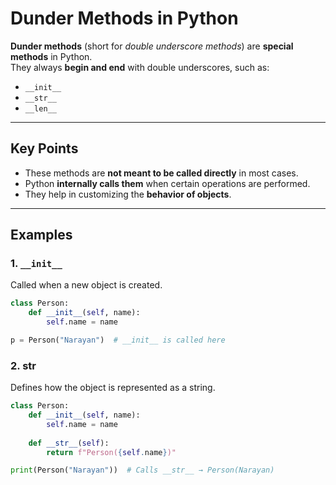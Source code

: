 # Dunder Methods in Python

**Dunder methods** (short for *double underscore methods*) are **special methods** in Python.  
They always **begin and end** with double underscores, such as:

- `__init__`
- `__str__`
- `__len__`

---

## Key Points
- These methods are **not meant to be called directly** in most cases.
- Python **internally calls them** when certain operations are performed.
- They help in customizing the **behavior of objects**.

---

## Examples

### 1. `__init__`
Called when a new object is created.  
```python
class Person:
    def __init__(self, name):
        self.name = name

p = Person("Narayan")  # __init__ is called here
```

###  2. __str__
Defines how the object is represented as a string.

```python
class Person:
    def __init__(self, name):
        self.name = name
    
    def __str__(self):
        return f"Person({self.name})"

print(Person("Narayan"))  # Calls __str__ → Person(Narayan)
```

